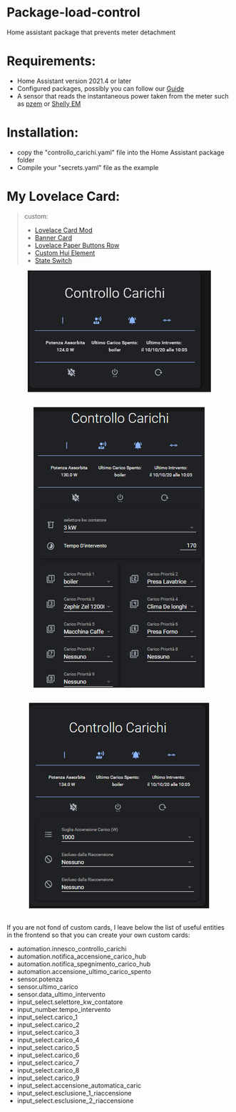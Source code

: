 # Package-load-control
Home assistant package that prevents meter detachment

# Requirements:

- Home Assistant version 2021.4 or later
- Configured packages, possibly you can follow our [Guide](https://hassiohelp.eu/2018/11/30/package-configurazione/)
- A sensor that reads the instantaneous power taken from the meter such as [pzem](https://hassiohelp.eu/2019/01/02/consumi-pzem/) or [Shelly EM](https://hassiohelp.eu/2020/01/13/shelly-em/)

# Installation:

- copy the "controllo_carichi.yaml" file into the Home Assistant package folder
- Compile your "secrets.yaml" file as the example

# My Lovelace Card:
> custom: 
  > - [Lovelace Card Mod](https://github.com/thomasloven/lovelace-card-mod)
  > - [Banner Card](https://github.com/nervetattoo/banner-card)
  > - [Lovelace Paper Buttons Row](https://github.com/jcwillox/lovelace-paper-buttons-row)
  > - [Custom Hui Element](https://github.com/thomasloven/lovelace-hui-element)
  > - [State Switch](https://github.com/thomasloven/lovelace-state-switch)
 
 <p align="center">
<img src="./assets/image/cc1.png">
<br><br>
</p>

 <p align="center">
<img src="./assets/image/cc2.png">
<br><br>
</p>

 <p align="center">
<img src="./assets/image/cc3.png">
<br><br>
</p>

If you are not fond of custom cards, I leave below the list of useful entities in the frontend so that you can create your own custom cards:

- automation.innesco_controllo_carichi
- automation.notifica_accensione_carico_hub
- automation.notifica_spegnimento_carico_hub
- automation.accensione_ultimo_carico_spento
- sensor.potenza
- sensor.ultimo_carico
- sensor.data_ultimo_intervento
- input_select.selettore_kw_contatore
- input_number.tempo_intervento
- input_select.carico_1
- input_select.carico_2
- input_select.carico_3
- input_select.carico_4
- input_select.carico_5
- input_select.carico_6
- input_select.carico_7
- input_select.carico_8
- input_select.carico_9
- input_select.accensione_automatica_caric
- input_select.esclusione_1_riaccensione
- input_select.esclusione_2_riaccensione
